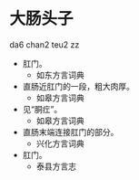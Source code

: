 # 大肠头子
da6 chan2 teu2 zz
+ 肛门。
  * 如东方言词典
+ 直肠近肛门的一段，粗大肉厚。
  * 如皋方言词典
+ 见“胴疘”。
  * 如皋方言词典
+ 直肠末端连接肛门的部分。
  * 兴化方言词典
+ 肛门。
  * 泰县方言志
